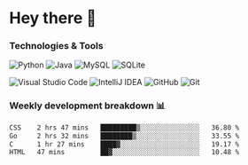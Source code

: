 # Hey there 👋

### Technologies & Tools

![Python](https://img.shields.io/badge/python-3670A0?style=for-the-badge&logo=python&logoColor=ffdd54)
![Java](https://img.shields.io/badge/java-%23ED8B00.svg?style=for-the-badge&logo=openjdk&logoColor=white)
![MySQL](https://img.shields.io/badge/mysql-4479A1.svg?style=for-the-badge&logo=mysql&logoColor=white)
![SQLite](https://img.shields.io/badge/sqlite-%2307405e.svg?style=for-the-badge&logo=sqlite&logoColor=white)

![Visual Studio Code](https://img.shields.io/badge/Visual%20Studio%20Code-0078d7.svg?style=for-the-badge&logo=visual-studio-code&logoColor=white)
![IntelliJ IDEA](https://img.shields.io/badge/IntelliJIDEA-000000.svg?style=for-the-badge&logo=intellij-idea&logoColor=white)
![GitHub](https://img.shields.io/badge/github-%23121011.svg?style=for-the-badge&logo=github&logoColor=white)
![Git](https://img.shields.io/badge/git-%23F05033.svg?style=for-the-badge&logo=git&logoColor=white)

### Weekly development breakdown 📊
<!--START_SECTION:waka-->

```txt
CSS    2 hrs 47 mins   █████████▒░░░░░░░░░░░░░░░   36.80 %
Go     2 hrs 32 mins   ████████▒░░░░░░░░░░░░░░░░   33.55 %
C      1 hr 27 mins    ████▓░░░░░░░░░░░░░░░░░░░░   19.17 %
HTML   47 mins         ██▓░░░░░░░░░░░░░░░░░░░░░░   10.48 %
```

<!--END_SECTION:waka-->
